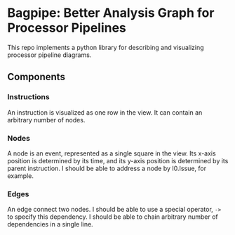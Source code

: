 # Bagpipe: Better Analysis Graph for Processor Pipelines

This repo implements a python library for describing and visualizing processor pipeline diagrams. 

## Components

### Instructions
An instruction is visualized as one row in the view. It can contain an arbitrary number of nodes. 

### Nodes
A node is an event, represented as a single square in the view. Its x-axis position is determined by its time, and its y-axis position is determined by its parent instruction.
I should be able to address a node by I0.Issue, for example.

### Edges
An edge connect two nodes. I should be able to use a special operator, `->` to specify this dependency. I should be able to chain arbitrary number of dependencies in a single line. 